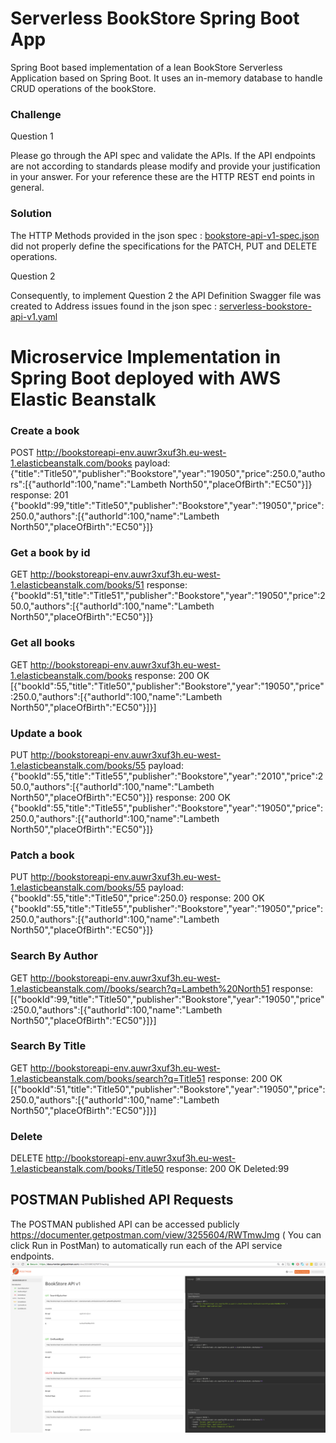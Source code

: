 # Serverless BookStore Spring Boot App #

Spring Boot based implementation of a lean BookStore Serverless Application based on Spring Boot.
It uses an in-memory database to handle CRUD operations of the bookStore.

### Challenge
Question 1

Please go through the API spec and validate the APIs. If the API endpoints are not according to standards please modify and provide your justification in your answer. 
For your reference these are the HTTP REST end points in general.

### Solution
The HTTP Methods provided in the json spec : [bookstore-api-v1-spec.json](src/main/resources/bookstore-api-v1-spec.json) did not properly define the specifications for the PATCH, PUT and DELETE operations.

Question 2 

Consequently, to implement Question 2 the API Definition Swagger file was created to Address issues found in the json spec : [serverless-bookstore-api-v1.yaml](serverless-bookstore-api-v1.yaml)


# Microservice Implementation in Spring Boot deployed with AWS Elastic Beanstalk


### Create a book
POST http://bookstoreapi-env.auwr3xuf3h.eu-west-1.elasticbeanstalk.com/books
payload:
{"title":"Title50","publisher":"Bookstore","year":"19050","price":250.0,"authors":[{"authorId":100,"name":"Lambeth North50","placeOfBirth":"EC50"}]}
response:
201 {"bookId":99,"title":"Title50","publisher":"Bookstore","year":"19050","price":250.0,"authors":[{"authorId":100,"name":"Lambeth North50","placeOfBirth":"EC50"}]}

### Get a book by id 
GET http://bookstoreapi-env.auwr3xuf3h.eu-west-1.elasticbeanstalk.com/books/51
response:
{"bookId":51,"title":"Title51","publisher":"Bookstore","year":"19050","price":250.0,"authors":[{"authorId":100,"name":"Lambeth North50","placeOfBirth":"EC50"}]}

### Get all books
GET http://bookstoreapi-env.auwr3xuf3h.eu-west-1.elasticbeanstalk.com/books
response:
200 OK
[{"bookId":55,"title":"Title50","publisher":"Bookstore","year":"19050","price":250.0,"authors":[{"authorId":100,"name":"Lambeth North50","placeOfBirth":"EC50"}]}]

### Update a book
PUT http://bookstoreapi-env.auwr3xuf3h.eu-west-1.elasticbeanstalk.com/books/55
payload:
{"bookId":55,"title":"Title55","publisher":"Bookstore","year":"2010","price":250.0,"authors":[{"authorId":100,"name":"Lambeth North50","placeOfBirth":"EC50"}]}
response:
200 OK
{"bookId":55,"title":"Title55","publisher":"Bookstore","year":"19050","price":250.0,"authors":[{"authorId":100,"name":"Lambeth North50","placeOfBirth":"EC50"}]}

### Patch a book
PUT http://bookstoreapi-env.auwr3xuf3h.eu-west-1.elasticbeanstalk.com/books/55
payload:
{"bookId":55,"title":"Title50","price":250.0}
response:
200 OK
{"bookId":55,"title":"Title55","publisher":"Bookstore","year":"19050","price":250.0,"authors":[{"authorId":100,"name":"Lambeth North50","placeOfBirth":"EC50"}]}

### Search By Author
GET http://bookstoreapi-env.auwr3xuf3h.eu-west-1.elasticbeanstalk.com//books/search?q=Lambeth%20North51
response:
[{"bookId":99,"title":"Title50","publisher":"Bookstore","year":"19050","price":250.0,"authors":[{"authorId":100,"name":"Lambeth North50","placeOfBirth":"EC50"}]}]

### Search By Title
GET http://bookstoreapi-env.auwr3xuf3h.eu-west-1.elasticbeanstalk.com/books/search?q=Title51
response:
200 OK
[{"bookId":51,"title":"Title50","publisher":"Bookstore","year":"19050","price":250.0,"authors":[{"authorId":100,"name":"Lambeth North50","placeOfBirth":"EC50"}]}]

### Delete
DELETE http://bookstoreapi-env.auwr3xuf3h.eu-west-1.elasticbeanstalk.com/books/Title50
response:
200 OK
Deleted:99

## POSTMAN Published API Requests
The POSTMAN published API can be accessed publicly  https://documenter.getpostman.com/view/3255604/RWTmwJmg ( You can click Run in PostMan) to automatically run each of the API service endpoints.
![Published Postman Screenshot](PostMan_APIScreenshot.png?raw=true "Published Postman Screenshot")
